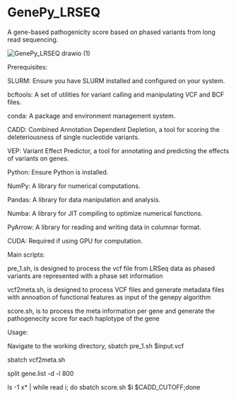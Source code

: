 # GenePy_LRSEQ
A gene-based pathogenicity score based on phased variants from long read sequencing.

![GenePy_LRSEQ drawio (1)](https://github.com/user-attachments/assets/6b720bad-bd8a-4057-a4ee-dfd18d7a14d3)


Prerequisites:

  SLURM: Ensure you have SLURM installed and configured on your system.
  
  bcftools: A set of utilities for variant calling and manipulating VCF and BCF files.
  
  conda: A package and environment management system.
  
  CADD: Combined Annotation Dependent Depletion, a tool for scoring the deleteriousness of single nucleotide variants.
  
  VEP: Variant Effect Predictor, a tool for annotating and predicting the effects of variants on genes.
  
  Python: Ensure Python is installed.
  
  NumPy: A library for numerical computations.
  
  Pandas: A library for data manipulation and analysis.
  
  Numba: A library for JIT compiling to optimize numerical functions.
  
  PyArrow: A library for reading and writing data in columnar format.
  
  CUDA: Required if using GPU for computation.

Main scripts:

  pre_1.sh, is designed to process the vcf file from LRSeq data as phased variants are represented with a phase set information
  
  vcf2meta.sh, is designed to process VCF files and generate metadata files with annoation of functional features as input of the genepy algorithm
  
  score.sh, is to process the meta information per gene and generate the pathogenecity score for each haplotype of the gene
  

  Usage:
  
  Navigate to the working directory, sbatch pre_1.sh $input.vcf
  
  sbatch vcf2meta.sh
  
  split gene.list -d -l 800
  
  ls -1 x* | while read i; do sbatch score.sh $i $CADD_CUTOFF;done



  


